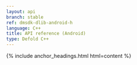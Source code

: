 ```yaml
---
layout: api
branch: stable
ref: dmsdk-dlib-android-h
language: C++
title: API reference (Android)
type: Defold C++
---
```

{% include anchor_headings.html html=content %}
